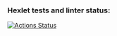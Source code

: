 ### Hexlet tests and linter status:
[![Actions Status](https://github.com/dzencot/backend-project-lvl4/workflows/hexlet-check/badge.svg)](https://github.com/dzencot/backend-project-lvl4/actions)